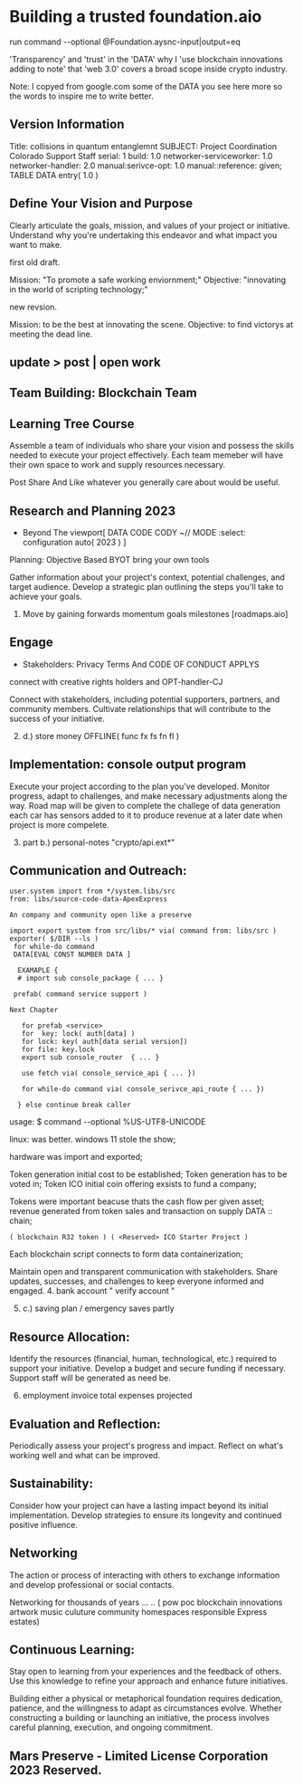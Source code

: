 # Building a trusted foundation.aio

run command --optional @Foundation.aysnc-input|output=eq

'Transparency' and 'trust' in the 'DATA' why I 'use blockchain innovations
adding to note' that 'web 3.0' covers a broad scope inside crypto industry.

Note: I copyed from google.com some of the DATA 
you see here more so the words to inspire me to write better.

## Version Information

  Title: collisions in quantum entanglemnt 
SUBJECT: Project Coordination Colorado Support Staff
 serial: 1
  build: 1.0 
 networker-serviceworker: 1.0
       networker-handler: 2.0
      manual:serivce-opt: 1.0
       manual::reference: given;
      TABLE DATA
      entry( 1.0 )

## Define Your Vision and Purpose

Clearly articulate the goals, mission, and values of your project or initiative. Understand why you're undertaking this endeavor and what impact you want to make.

first old draft.

  Mission: "To promote a safe working enviornment;"
Objective: "innovating in the world of scripting technology;"

new revsion.

  Mission: to be the best at innovating the scene.
Objective: to find victorys at meeting the dead line.

## update > post | open work

## Team Building: Blockchain Team 

## Learning Tree Course

Assemble a team of individuals who share your vision and possess the skills needed to execute your project effectively. Each team memeber will have their own space to work and supply resources necessary.

Post Share And Like whatever you generally care about would be useful.

## Research and Planning 2023 

+ Beyond The viewport[ DATA CODE CODY ~// MODE :select: configuration auto( 2023 ) ]

Planning: Objective Based BYOT bring your own tools

Gather information about your project's context, potential challenges, and target audience. Develop a strategic plan outlining the steps you'll take to achieve your goals.

1. Move by gaining forwards momentum goals milestones [roadmaps.aio]

## Engage 
- Stakeholders: Privacy Terms And CODE OF CONDUCT APPLYS

connect with creative rights holders and OPT-handler-CJ

Connect with stakeholders, including potential supporters, partners, and community members. Cultivate relationships that will contribute to the success of your initiative.

2. d.) store money OFFLINE( func fx fs fn fl )

## Implementation: console output program

Execute your project according to the plan you've developed. Monitor progress, adapt to challenges, and make necessary adjustments along the way. Road map will be given to complete the challege of data generation
each car has sensors added to it to produce revenue at a later date when project is more compelete.

3. part b.) personal-notes "crypto/api.ext*"

## Communication and Outreach:
```
user.system import from */system.libs/src
from: libs/source-code-data-ApexExpress
```
```
An company and community open like a preserve 
```
```
import export system from src/libs/* via( command from: libs/src )
exporter( $/DIR --ls )
 for while-do command
 DATA[EVAL CONST NUMBER DATA ]
 
  EXAMAPLE {
  # import sub console_package { ... }
 
 prefab( command service support )

Next Chapter

   for prefab <service>
   for  key: lock( auth[data] )
   for lock: key( auth[data serial version])
   for file: key.lock
   export sub console_router  { ... }

   use fetch via( console_service_api { ... })
  
   for while-do command via( console_serivce_api_route { ... })
  
  } else continue break caller

```
usage: 
 $ command --optional %US-UTF8-UNICODE
 
 linux: was better. windows 11 stole the show;
 
 hardware was import and exported;
 
Token generation initial cost to be established;
Token generation has to be voted in;
Token ICO initial coin offering exsists to fund a company;

Tokens were important beacuse thats the cash flow per given asset;
revenue generated from token sales and transaction on supply DATA :: chain;

```
( blockchain R32 token ) ( <Reserved> ICO Starter Project )
```

Each blockchain script connects to form data containerization;

Maintain open and transparent communication with stakeholders. 
Share updates, successes, and challenges to keep everyone informed and engaged.
4. bank account " verify account "

5. c.) saving plan / emergency saves partly

## Resource Allocation: 
Identify the resources (financial, human, technological, etc.) required to support your initiative. Develop a budget and secure funding if necessary. Support staff will be generated as need be.

6. employment invoice total expenses projected

## Evaluation and Reflection:
Periodically assess your project's progress and impact. Reflect on what's working well and what can be improved.

## Sustainability:
Consider how your project can have a lasting impact beyond its initial implementation. Develop strategies to ensure its longevity and continued positive influence.

## Networking
The action or process of interacting with others to exchange information and develop professional or social contacts. 

Networking for thousands of years ... ..
( pow poc blockchain innovations artwork music culuture community homespaces responsible Express estates) 

## Continuous Learning: 

Stay open to learning from your experiences and the feedback of others. Use this knowledge to refine your approach and enhance future initiatives.

Building either a physical or metaphorical foundation requires dedication, patience, and the willingness to adapt as circumstances evolve. Whether constructing a building or launching an initiative, the process involves careful planning, execution, and ongoing commitment.

## Mars Preserve - Limited License Corporation 2023 Reserved.

